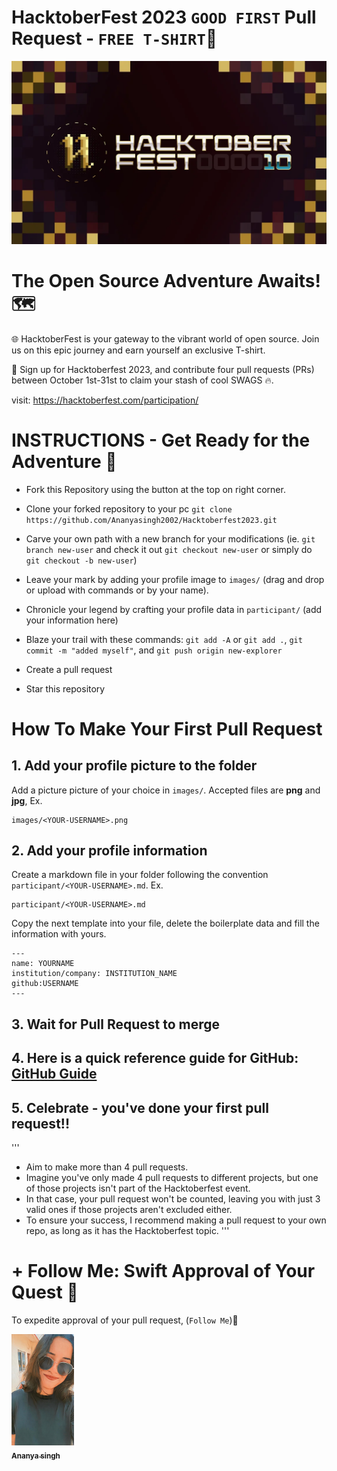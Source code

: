 # HacktoberFest 2023 `GOOD FIRST` Pull Request - `FREE T-SHIRT`🎉
![HacktoberFest 2023](.github/logo.png)


# The Open Source Adventure Awaits! 🗺️
🌐 HacktoberFest is your gateway to the vibrant world of open source. Join us on this epic journey and earn yourself an exclusive T-shirt.

📢 Sign up for Hacktoberfest 2023, and contribute four pull requests (PRs) between October 1st-31st to claim your stash of cool SWAGS 🔥.

visit:
https://hacktoberfest.com/participation/



# INSTRUCTIONS - Get Ready for the Adventure 🧭

- Fork this Repository using the button at the top on right corner.

- Clone your forked repository to your pc `git clone https://github.com/Ananyasingh2002/Hacktoberfest2023.git` 

- Carve your own path with a new branch for your modifications (ie. `git branch new-user` and check it out `git checkout new-user` or simply do `git checkout -b new-user`)

- Leave your mark by adding your profile image to `images/` (drag and drop or upload with commands or by your name).

- Chronicle your legend by crafting your profile data in `participant/` (add your information here)

- Blaze your trail with these commands: `git add -A` or `git add .`, `git commit -m "added myself"`, and `git push origin new-explorer`

- Create a pull request

- Star this repository


# How To Make Your First Pull Request

## 1. Add your profile picture to the folder

Add a picture picture of your choice in `images/`. Accepted files are **png** and **jpg**, Ex.

```
images/<YOUR-USERNAME>.png
```

## 2. Add your profile information

Create a markdown file in your folder following the convention `participant/<YOUR-USERNAME>.md`. Ex.

```
participant/<YOUR-USERNAME>.md
```

Copy the next template into your file, delete the boilerplate data and fill the information with yours.

```
---
name: YOURNAME
institution/company: INSTITUTION_NAME
github:USERNAME
---
```

## 3. Wait for Pull Request to merge

## 4. Here is a quick reference guide for GitHub: [GitHub Guide](https://github.com/git-guides)

## 5. Celebrate - you've done your first pull request!!

'''
- Aim to make more than 4 pull requests.
- Imagine you've only made 4 pull requests to different projects, but one of those projects isn't part of the Hacktoberfest event.
- In that case, your pull request won't be counted, leaving you with just 3 valid ones if those projects aren't excluded either.
- To ensure your success, I recommend making a pull request to your own repo, as long as it has the Hacktoberfest topic.
'''


# + Follow Me: Swift Approval of Your Quest 🚀


To expedite approval of your pull request, (`Follow Me`)🚀


<tr><td align="center"><a href="https://github.com/Ananyasingh2002"><kbd><img src=".github/ananya.jpg" width="100px;" alt=""/></kbd><br /><sub><b>Ananya singh</b></sub></a><br /></td>

</tr>

